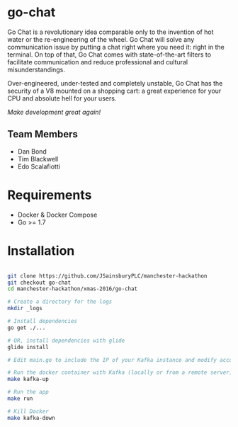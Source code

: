 # go-chat

Go Chat is a revolutionary idea comparable only to the invention of hot water or the re-engineering of the wheel. Go Chat will solve any communication issue by putting a chat right where you need it: right in the terminal. On top of that, Go Chat comes with state-of-the-art filters to facilitate communication and reduce professional and cultural misunderstandings.

Over-engineered, under-tested and completely unstable, Go Chat has the security of a V8 mounted on a shopping cart: a great experience for your CPU and absolute hell for your users.

*Make development great again!*

## Team Members
- Dan Bond
- Tim Blackwell
- Edo Scalafiotti

# Requirements
- Docker & Docker Compose
- Go >= 1.7

# Installation

```bash

git clone https://github.com/JSainsburyPLC/manchester-hackathon
git checkout go-chat
cd manchester-hackathon/xmas-2016/go-chat

# Create a directory for the logs
mkdir _logs

# Install dependencies
go get ./...

# OR, install dependencies with glide
glide install

# Edit main.go to include the IP of your Kafka instance and modify accordingly docker-compose.yml

# Run the docker container with Kafka (locally or from a remote server)
make kafka-up

# Run the app
make run

# Kill Docker
make kafka-down

```
